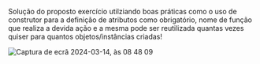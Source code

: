 Solução do proposto exercício utilziando boas práticas como o uso de construtor para a definição de atributos como obrigatório,
nome de função que realiza a devida ação e a mesma pode ser reutilizada quantas vezes quiser para quantos objetos/instâncias criadas!

![Captura de ecrã 2024-03-14, às 08 48 09](https://github.com/simasguga/exercicio_js_classe_pessoa/assets/163364952/473da1bb-bba9-4902-8d5e-d24f81c30973)
